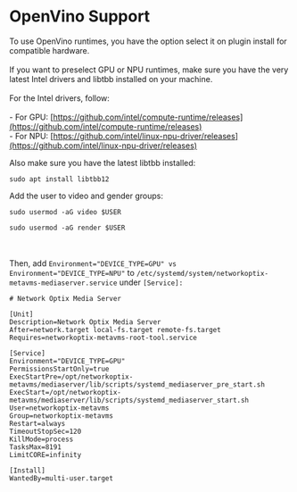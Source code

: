 # OpenVino Support

To use OpenVino runtimes, you have the option select it on plugin install for compatible hardware.\
\
If you want to preselect GPU or NPU runtimes, make sure you have the very latest Intel drivers and  libtbb installed on your machine.\
\
For the Intel drivers, follow:\
\
\-  For GPU: [https://github.com/intel/compute-runtime/releases](https://github.com/intel/compute-runtime/releases) \
\-  For NPU: [https://github.com/intel/linux-npu-driver/releases](https://github.com/intel/linux-npu-driver/releases)

Also make sure you have the latest libtbb installed:

```
sudo apt install libtbb12
```

Add the user to video and gender groups:

```
sudo usermod -aG video $USER

sudo usermod -aG render $USER
```

\
\
Then,  add `Environment="DEVICE_TYPE=GPU" vs Environment="DEVICE_TYPE=NPU"` to `/etc/systemd/system/networkoptix-metavms-mediaserver.service` under `[Service]:`

```
# Network Optix Media Server

[Unit]
Description=Network Optix Media Server
After=network.target local-fs.target remote-fs.target
Requires=networkoptix-metavms-root-tool.service

[Service]
Environment="DEVICE_TYPE=GPU"
PermissionsStartOnly=true
ExecStartPre=/opt/networkoptix-metavms/mediaserver/lib/scripts/systemd_mediaserver_pre_start.sh
ExecStart=/opt/networkoptix-metavms/mediaserver/lib/scripts/systemd_mediaserver_start.sh
User=networkoptix-metavms
Group=networkoptix-metavms
Restart=always
TimeoutStopSec=120
KillMode=process
TasksMax=8191
LimitCORE=infinity

[Install]
WantedBy=multi-user.target




```

